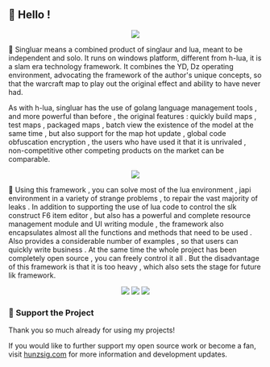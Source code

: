 ## 👋 Hello !

<!-- https://github.com/DenverCoder1/readme-typing-svg -->
<p align="center">
<img src="https://readme-typing-svg.demolab.com?font=Orbitron&size=25&pause=1000&center=true&vCenter=true&random=false&width=600&lines=Welcome+to+the+singluar+framework!;Constructing+advanced+lua+warcraft3+maps!" />
</p>

🚀 Singluar means a combined product of singlaur and lua, meant to be independent and solo. It runs on windows platform, different from h-lua, it is a slam era technology framework. It combines the YD, Dz operating environment, advocating the framework of the author's unique concepts, so that the warcraft map to play out the original effect and ability to have never had.

As with h-lua, singluar has the use of golang language management tools , and more powerful than before , the original features : quickly build maps , test maps , packaged maps , batch view the existence of the model at the same time , but also support for the map hot update , global code obfuscation encryption , the users who have used it that it is unrivaled , non-competitive other competing products on the market can be comparable.

<p align="center">
<!-- https://github.com/tandpfun/skill-icons -->
<img align="center" src="https://skillicons.dev/icons?i=git,github,windows,idea,lua,go,md,ps,ae,au&theme=light" />
</p>

🌈 Using this framework , you can solve most of the lua environment , japi environment in a variety of strange problems , to repair the vast majority of leaks . In addition to supporting the use of lua code to control the slk construct F6 item editor , but also has a powerful and complete resource management module and UI writing module , the framework also encapsulates almost all the functions and methods that need to be used . Also provides a considerable number of examples , so that users can quickly write business . At the same time the whole project has been completely open source , you can freely control it all . But the disadvantage of this framework is that it is too heavy , which also sets the stage for future lik framework.

<!-- https://github.com/badges/shields -->
<p align="center">
<a href="https://github.com/singluar"><img src="https://img.shields.io/badge/GitHub-singluar-blue?logo=github" /></a>
<img src="https://img.shields.io/badge/Q群-818513385-orange?logo=tencentqq" />
<img src="https://img.shields.io/badge/QQ-854588403-green?logo=tencentqq" />
</p>

### 💖 Support the Project

Thank you so much already for using my projects!

If you would like to further support my open source work or become a fan, visit <a href='https://www.hunzsig.com' target='_blank'>hunzsig.com</a> for more information and development updates.